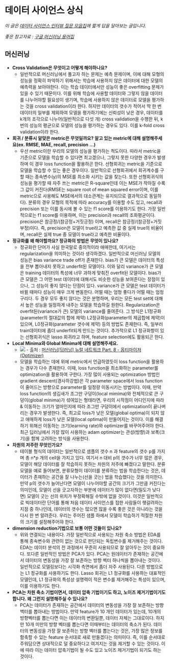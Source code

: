 # 데이터 사이언스 상식

*이 글은 <a href="https://zzsza.github.io/data/2018/02/17/datascience-interivew-questions/#%EB%94%A5%EB%9F%AC%EB%8B%9D">데이터 사이언스 인터뷰 질문 모음집</a>에 짧게 답을 달아보는 글입니다.*

*좋은 참고자료 : <a href="https://developers.google.com/machine-learning/glossary/?hl=ko">구글 머신러닝 용어집</a>*

## 머신러닝

- **Cross Validation은 무엇이고 어떻게 해야하나요?**
    - 일반적으로 머신러닝에서 풀고자 하는 문제는 예측 문제이며, 이에 대해 모형의 성능을 정확히 파악하기 위해서는 학습에 사용하지 않은 데이터에 대한 모델의 예측력을 보아야한다. 이는 학습 데이터에서만 성능이 좋은 overfitting 문제가 있을 수 있기 때문이다. 이를 위해 학습에 사용할 데이터와 그렇지 않을 데이터를 나누어야할 필요성이 생기며, 학습에 사용하지 않은 데이터로 모델을 평가하는 것을 cross validation이라 한다. 하지만 데이터의 갯수가 적어서 딱 한 번 데이터의 일부를 제외하여 모델을 평가하기에는 신뢰성이 낮은 경우, 데이터를 k개의 조각으로 나누어(일반적으로 다섯 개) cross validation을 수행한 뒤, k번의 성능의 평균으로 모델의 성능을 평가하는 경우도 있다. 이를 k-fold cross validation이라 한다.
- **회귀 / 분류시 알맞은 metric은 무엇일까요? 알고 있는 metric에 대해 설명해주세요(ex. RMSE, MAE, recall, precision …)**
    - 우선 metric이란 우리의 모델의 성능을 평가하는 척도이다. 따라서 metric을 기준으로 모델을 학습할 수 있다면 최고겠으나, 그렇지 못한 다양한 경우가 발생하며 이 경우 loss function을 활용하곤 한다. 선형회귀는 metric을 기준으로 모델을 학습할 수 있는 좋은 경우이다. 일반적으로 선형회귀에서 회귀계수를 구할 때는 종속변수(y)의 MSE를 최소화 시키는 값을 찾는다. 또한 선형회귀식의 성능을 평가할 때 자주 쓰는 metric은 R-square인데 이는 MSE가 작아질 수록 그 값이 커진다(RMSE는 square root of mean squared error이며, 이를 metric으로 사용해도 MSE에서의 대소관계는 유지되므로 결과적으로 동일하다). 분류의 경우 모형의 목적에 따라 accuracy를 이용할 수도 있고, recall과 precision 또는 이를 동시에 볼 수 있는 f1 score를 이용하기도 한다. 가장 일반적으로는 f1 score를 이용하며, 이는 precision과 recall의 조화평균이다. precision은 참긍정/(참긍정+거짓긍정) 이며, recall은 참긍정/(참긍정+거짓부정)이다. 즉, precision은 모델이 true라고 예측한 값 중 실제 true의 비율이며, recall은 실제 true 중 모델이 true라고 예측한 비율이다.
- **정규화를 왜 해야할까요? 정규화의 방법은 무엇이 있나요?**
    - 정규화란 단어가 사실 한국말로 중의적이라 애매한데, 여기서는 regularization을 의미하는 것이라 생각하겠다. 일반적으로 머신러닝 모델의 성능은 bias variance trade off가 존재한다. bias가 큰 모델은 데이터의 특성을 전부 뽑아내지 못하고 underfit된 모델이다. 이와 달리 variance가 큰 모델은 training 데이터의 특성에 너무 과하게 맞춰진 overfit된 모델이다. bias가 큰 모델은 그 어떤 test 데이터에 대해서도 비슷한 성능을 보여준다는 장점이 있으나, 그 성능이 좋지 않다는 단점이 있다. variance가 큰 모델은 test 데이터가 바뀔 때마다 성능이 매우 크게 변동한다. 어떨 때는 엄청 좋다가 어떨 때는 엄청 구리다. 두 경우 모두 좋지 않다는 것은 분명하며, 우리는 모든 test set에 대해서 높은 성능을 일정하게 내주는 모델을 학습하길 원한다. Regularization은 overfit된(variance가 큰) 모델의 variance를 줄여준다. 그 방식은 L1정규화(parameter의 절대값의 합에 제약) L2정규화(parameter의 제곱합에 제약)이 있으며, L0정규화(parameter 갯수에 제약) 등의 방법도 존재한다. 즉, 일부러 train데이터에 좀더 underfit되게 만드는 것이다. 추가적으로 L1 정규화항이 있는 선형회귀식은 lasso 회귀라고 하며, feature selection에도 활용되곤 한다.
- **Local Minima와 Global Minima에 대해 설명해주세요.**
    - <img src="https://t1.daumcdn.net/cfile/tistory/9915A83E5AB8621703">
        - 출처 : <a href="https://gomguard.tistory.com/187">머신러닝[딥러닝] 뉴럴 네트워크 Part. 8 - 옵티마이저 (Optimizer)</a>
    - 모델을 학습하는 데에 위에 metric에서 언급하였듯이 loss function을 활용하는 경우가 다수 존재한다. 이때, loss function을 최소화하는 parameter를 optimization을 활용하여 구한다. 가장 많이 사용되는 optimization 방법인 gradient descent(경사하강법)은 각 parameter space에서 loss function이 줄어드는 방향으로 parameter를 일정량 이동시키는 방법이다. 이때, 만약 loss function의 생김새가 조그만 구덩이(local mimima)와 전체적으로 큰 구덩이(global minima)가 섞여있는 형태라면, 우리의 시작점이 어디인지에 따라 & 이동하는 크기가 얼마인지에 따라 조그만 구덩이에서 optimization이 끝나버리는 경우가 발생한다. 즉, 최고로 loss가 낮은 모델(global optima)이 되지 않고 애매하게 loss가 낮은 모델(local optima)이 만들어지는 것이다. 이를 해결하기 위해선 이동하는 크기(learning rate)와 optimizer를 바꾸어주어야 한다. 최근 딥러닝에서 가장 많이 사용하는 adam optimizer는 관성(방향)과 보폭(크기)을 함께 고려하는 방식을 사용한다.
- **차원의 저주란 무엇인가요?**
    - 테이블 형식의 데이터는 일반적으로 샘플의 갯수 n 과 feature의 갯수 p를 가지며 총 n*p 개의 cell을 가지고 있다. 여기서 n 대비 p의 갯수가 너무 많은 경우, 모델이 해당 데이터를 잘 학습하지 못하는 차원의 저주에 빠졌다고 말한다. 분류모델을 예로 들어보면, 분류모형이 데이터를 분류하는 법을 학습한다는 것은, 데이터가 존재하는 공간을 잘 나누는(선을 긋는) 법을 학습했다는 것을 의미한다. 만약 p의 갯수가 늘어난다면 모델이 나누어야할 공간의 크기가 그만큼 커진다는 의미인데, 모델이 선을 긋고자하는 부분에 데이터가 많이 없다면(밀도가 낮다면) 모델이 긋는 선의 위치가 부정확해질 수밖에 없을 것이다. 이것은 일반적으로 빅데이터란 단어를 통해 처음 데이터 사이언스를 접한 사람들이 헷갈려하는 지점 중 하나인데, 데이터의 갯수는 많으면 많을 수록 좋은 것은 아니라는 것을 다시 한 번 알려준다. 우리는 주어진 샘플 하에서 모델이 학습하기 적절한 차원의 크기를 설정해주어햐 한다.
- **dimension reduction기법으로 보통 어떤 것들이 있나요?**
    - 위와 연결되는 내용이다. 가장 일반적으로 사용되는 차원 축소 방법은 EDA를 통해 종속변수와 관련이 없는 것으로 판단되는 독립변수를 제거해주는 것이다. EDA는 데이터 분석의 전 과정에서 꾸준히 사용되므로 잘 알아두는 것이 중요하다. 또다른 일반적인 방법은 PCA가 있다. PCA는 원데이터가 존재하는 공간에서 데이터의 변동성을 가장 잘 보존하는 방향 벡터 하나씩을 뽑아내는 것이다. 일반적으로 모델링보다는 시각화 측면에서 좀더 자주 사용된다. 다른 방법으로는 L1 정규화를 사용하기도 한다. Lasso 회귀는 L1 정규화를 사용하는 대표적인 모델인데, L1 정규화의 특성상 설명력이 적은 변수를 제거해주는 특성이 있으며, 이를 이용하기도 한다.
- **PCA는 차원 축소 기법이면서, 데이터 압축 기법이기도 하고, 노이즈 제거기법이기도 합니다. 왜 그런지 설명해주실 수 있나요?**
    - PCA는 데이터가 존재하는 공간에서 데이터의 변동성을 가장 잘 보존하는 방향 백터를 뽑아내는 방법이다. 만약 feature가 10 개인 데이터가 있는데, 10개의 방향벡터를 뽑는다면 이는 데이터의 변환일뿐, 데이터 자체는 그대로이다. 하지만 10개 미만의 방향 벡터를 뽑는다면 이때부터는 데이터의 축소가 된다. 데이터의 변동성을 가장 잘 보존하는 방향 벡터를 뽑는다는 것은, 가장 많은 정보를 함축할 수 있는 feature 순서대로 새로 만들겠다는 의미이다. 즉, 이를 순서대로 주워담으면 상대적으로 덜 중요하다고 여겨지는 것을 제거할 수 있는 것이다. 이에 따라 이는 데이터 압축기법이 될 수도 있고 노이즈 제거기법이 되기도 하는 것이다. 
